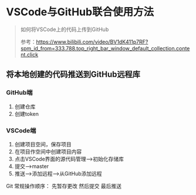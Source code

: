 # VSCode与GitHub联合使用方法
>如何将VSCode上的代码上传到GitHub
>
>参考：https://www.bilibili.com/video/BV1dK411p7RF?spm_id_from=333.788.top_right_bar_window_default_collection.content.click
## 将本地创建的代码推送到GitHub远程库
### GitHub端
1. 创建仓库
2. 创建token

### VSCode端
1. 创建项目空间，保存项目
2. 在项目作空间中创建项目内容
3. 点击VSCode界面的源代码管理——>初始化存储库
4. 提交——>master
5. 推送——>添加远程——>从GitHub添加远程  

Git 常规操作顺序：
先暂存更改
然后提交
最后推送



